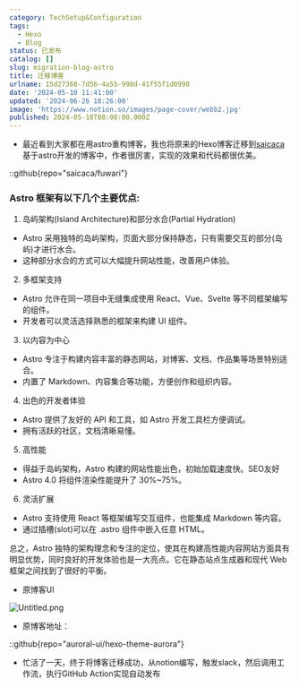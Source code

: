 ```yaml
---
category: TechSetup&Configuration
tags:
  - Hexo
  - Blog
status: 已发布
catalog: []
slug: migration-blog-astro
title: 迁移博客
urlname: 15d27368-7d56-4a55-998d-41f55f1d0998
date: '2024-05-10 11:41:00'
updated: '2024-06-26 18:26:00'
image: 'https://www.notion.so/images/page-cover/webb2.jpg'
published: 2024-05-10T08:00:00.000Z
---
```

- 最近看到大家都在用astro重构博客，我也将原来的Hexo博客迁移到[saicaca](https://github.com/saicaca/fuwari)基于astro开发的博客中，作者很厉害，实现的效果和代码都很优美。

::github{repo="saicaca/fuwari"}


### Astro 框架有以下几个主要优点:



1. 岛屿架构(Island Architecture)和部分水合(Partial Hydration)
- Astro 采用独特的岛屿架构，页面大部分保持静态，只有需要交互的部分(岛屿)才进行水合。
- 这种部分水合的方式可以大幅提升网站性能，改善用户体验。

2. 多框架支持
- Astro 允许在同一项目中无缝集成使用 React、Vue、Svelte 等不同框架编写的组件。
- 开发者可以灵活选择熟悉的框架来构建 UI 组件。

3. 以内容为中心
- Astro 专注于构建内容丰富的静态网站，对博客、文档、作品集等场景特别适合。
- 内置了 Markdown、内容集合等功能，方便创作和组织内容。

4. 出色的开发者体验
- Astro 提供了友好的 API 和工具，如 Astro 开发工具栏方便调试。
- 拥有活跃的社区，文档清晰易懂。

5. 高性能
- 得益于岛屿架构，Astro 构建的网站性能出色，初始加载速度快。SEO友好
- Astro 4.0 将组件渲染性能提升了 30%~75%。

6. 灵活扩展
- Astro 支持使用 React 等框架编写交互组件，也能集成 Markdown 等内容。
- 通过插槽(slot)可以在 .astro 组件中嵌入任意 HTML。

总之，Astro 独特的架构理念和专注的定位，使其在构建高性能内容网站方面具有明显优势，同时良好的开发体验也是一大亮点。它在静态站点生成器和现代 Web 框架之间找到了很好的平衡。

- 原博客UI

![Untitled.png](https://prod-files-secure.s3.us-west-2.amazonaws.com/5d24fe63-e567-4804-86f9-9fdc62e13082/3d59c350-432a-4fb6-a08f-0638fef2026e/Untitled.png?X-Amz-Algorithm=AWS4-HMAC-SHA256&X-Amz-Content-Sha256=UNSIGNED-PAYLOAD&X-Amz-Credential=ASIAZI2LB4662ZKKADJX%2F20250214%2Fus-west-2%2Fs3%2Faws4_request&X-Amz-Date=20250214T053633Z&X-Amz-Expires=3600&X-Amz-Security-Token=IQoJb3JpZ2luX2VjEP7%2F%2F%2F%2F%2F%2F%2F%2F%2F%2FwEaCXVzLXdlc3QtMiJIMEYCIQC88qvaYTXthlbR262YPrRQDUiFxvNDuSX4kLOVZL08%2BAIhAKd1vkK3d%2FpvSKPTgMqD7%2FPcUCzKvBDzeC2Zy4BvpNR2Kv8DCCcQABoMNjM3NDIzMTgzODA1IgyrebX%2BVF87cQhf%2B2Aq3AM%2BJ5Zb0KXE04Wpk7reRsj04WjCdfufToo6r%2BtG2S2AU%2BI%2FlSpsc1aWu9zOhorYLyJ8sHlDnBFk1wOf43FN%2F1LezhCJM66PyhD5xqbsvoC5FsESP9nr%2BFn2JorxPLXwhU6UBwUVOgpveiIRGeHLWetJ2SxIn9Ble456Ci7O%2BxBXFOIEk606yHpmWXbSORulBFJx8ZIYQoswz2x1HG9adzqylluXHFg%2FMSxo1jvWiMU0lEZWKyQXbtTdb3n0628fakj0O7cquN5%2FhuhUFH1tnTF6e8d5ZoMGqqGssuPjI9hwjCHWQ5eqarYasl32ipUF%2Fh3HEuWVXE7UalFy3UGcu8TDzQEJtydppTigT7ApTnceF3u4cFp%2FcjF1uHBaPEXQa2Oeuw5FFQXmMqoB7Y3Zaww6KmGVJEq3DM7puVHN77nzwfID7ibkfQcYuwKY4KzJEGusSMnxsKV5DQJoANYb0CoYs%2BE47DJfX3P0tTr1vxLsl4mUC5T0CEV2pRSuuac83wYNZhyb%2F4wsxICGWCBYI4VN2wGSzG9o196PN%2BGwUQWRMP9nHCFBV%2F7oXd9n%2FrZV9lkiz%2BSxi2LIoqBMrEWTXgij17cAVx%2BMFz%2BNhPcOz1K%2Foe2%2B5jzmUX7WzAsuXjD5qru9BjqkAaDfngNCEDgzWF596%2F4%2FTUrJC3oYLypS%2FRs9KoYbjlRFY2hlNM%2B4Akr1HAn7zGOjodrC9s589XdnGi9JNTE1ofPmXBVRjUFP31IzZ3WaFr9twaXzUuH7MKtvkiQH8op9cdH3LI5ru4x3IwYVQPp%2F%2BOPujWedYqSwTzhzpLDpwCyhaug9Bor9%2BgCo%2FH2A3m9y3cD3uFwagY3N7PAeBuru5KYYrysH&X-Amz-Signature=7e3281d5d7caa01b288da7f57d9f32fc0cfc1fe5d26bb888029b2895ad8a445f&X-Amz-SignedHeaders=host&x-id=GetObject)

- 原博客地址：

::github{repo="auroral-ui/hexo-theme-aurora"}

- 忙活了一天，终于将博客迁移成功，从notion编写，触发slack，然后调用工作流，执行GitHub Action实现自动发布
